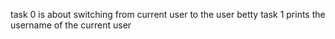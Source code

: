 task 0 is about switching from current user to the user betty
task 1 prints the username of the current user

